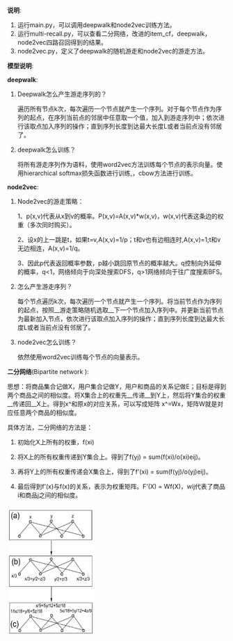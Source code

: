 

__说明__:

1. 运行main.py，可以调用deepwalk和node2vec训练方法。
2. 运行multi-recall.py，可以查看二分网络，改进的item_cf，deepwalk，node2vec四路召回得到的结果。
3. node2vec.py，定义了deepwalk的随机游走和node2vec的游走方法。

__模型说明__:

__deepwalk__:

1. Deepwalk怎么产生游走序列的？

   遍历所有节点k次，每次遍历一个节点就产生一个序列。对于每个节点作为序列的起点，在序列当前点的邻居中任意取一个值，加入到游走序列中；依次进行该取点加入序列的操作；直到序列长度到达最大长度L或者当前点没有邻居了。

2. deepwalk怎么训练？

   将所有游走序列作为语料，使用word2vec方法训练每个节点的表示向量。使用hierarchical softmax损失函数进行训练,，cbow方法进行训练。

__node2vec__:

1. Node2vec的游走策略：

   1、p(x,v)代表从x到v的概率。P(x,v)=A(x,v)*w(x,v)，w(x,v)代表这条边的权重（多次同时购买）。

   2、设x的上一跳是t，如果t=v,A(x,v)=1/p；t和v也有边相连时,A(x,v)=1;t和v无边相连，A(x,v)=1/q。

   3、因此p代表返回概率参数，p越小跳回原节点的概率越大。q控制向外延伸的概率，q<1，网络倾向于向深处搜索DFS，q>1网络倾向于往广度搜索BFS。

2. 怎么产生游走序列？

   每个节点遍历k次，每次遍历一个节点就产生一个序列。将当前节点作为序列的起点，按照__游走策略随机选取__下一个节点加入序列中。并更新当前节点为最新加入节点，依次进行该取点加入序列的操作；直到序列长度到达最大长度L或者当前点没有邻居了。

3. node2vec怎么训练？

   依然使用word2vec训练每个节点的向量表示。

__二分网络__(Bipartite network ):

思想：将商品集合记做X，用户集合记做Y，用户和商品的关系记做E；目标是得到两个商品之间的相似度。将X集合上的权重先__传递__到Y上，然后将Y集合的权重__传递回__X上。得到x^和原x的对应关系，可以写成矩阵 x^=Wx，矩阵W就是对应任意两个商品的相似度。

具体方法，二分网络的方法是：

1. 初始化X上所有的权重，f(xi)

1. 将X上的所有权重传递到Y集合上。得到了f(yj) = sum(f(xi)/o(xi)eij)。
2. 再将Y上的所有权重传递会X集合上，得到了f’(xi) = sum(f(yj)/o(yj)eij)。
3. 最后得到f’(x)与f(x)的关系，表示为权重矩阵。F’(X) = Wf(X)，wij代表了商品i和商品j之间的相似度。

<img src = 'bipartile network.png' width = "200px" height= "300px">